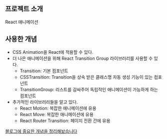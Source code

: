 ## 프로젝트 소개

React 애니메이션

## 사용한 개념

- CSS Animation을 React에 적용할 수 있다.
- 더 나은 애니메이션을 위해 React Transition Group 라이브러리를 사용할 수 있다.
  - Transition: 기본 컴포넌트
  - CSSTransition: Transition을 상속 받은 클래스명 자동 생성 기능이 있는 컴포넌트
  - TransitionGroup: 리스트를 감싸주어 독립적인 애니메이션이 가능하게 하는 컴포넌트
- 추가적인 라이브러리들을 알고 있다.
  - React Motion: 복잡한 애니메이션에 유용
  - React Move: 복잡한 애니메이션에 유용
  - React Router Transition: 페이지 전환 간에 유용

[블로그에 중요한 개념을 정리해놨습니다](https://jhan117.github.io/react/react-learn19/)
